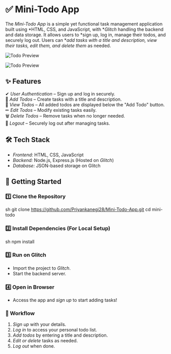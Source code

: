 # ✅ Mini-Todo App  

The *Mini-Todo App* is a simple yet functional task management application built using *HTML, CSS, and JavaScript, with **Glitch* handling the backend and data storage. It allows users to *sign up, log in, manage their todos, and securely log out. Users can **add tasks with a title and description, view their tasks, edit them, and delete them* as needed.  

![Todo Preview](screenshots/main.png)

![Todo Preview](screenshots/todo.png)


## ✨ Features  

✔ *User Authentication* – Sign up and log in securely.  
📝 *Add Todos* – Create tasks with a title and description.  
📌 *View Todos* – All added todos are displayed below the "Add Todo" button.  
✏ *Edit Todos* – Modify existing tasks easily.  
🗑 *Delete Todos* – Remove tasks when no longer needed.  
👤 *Logout* – Securely log out after managing tasks.  

## 🛠 Tech Stack  

- *Frontend:* HTML, CSS, JavaScript  
- *Backend:* Node.js, Express.js (Hosted on *Glitch*)  
- *Database:* JSON-based storage on Glitch  

## 🚀 Getting Started  

### 1️⃣ Clone the Repository  
sh
git clone https://github.com/Priyankanegi28/Mini-Todo-App.git 
cd mini-todo  
  

### 2️⃣ Install Dependencies (For Local Setup)  
sh
npm install  
  

### 3️⃣ Run on Glitch  
- Import the project to *Glitch*.  
- Start the backend server.  

### 4️⃣ Open in Browser  
- Access the app and *sign up* to start adding tasks!  

### 🔄 Workflow  
1. *Sign up* with your details.  
2. *Log in* to access your personal todo list.  
3. *Add todos* by entering a title and description.  
4. *Edit or delete* tasks as needed.  
5. *Log out* when done.